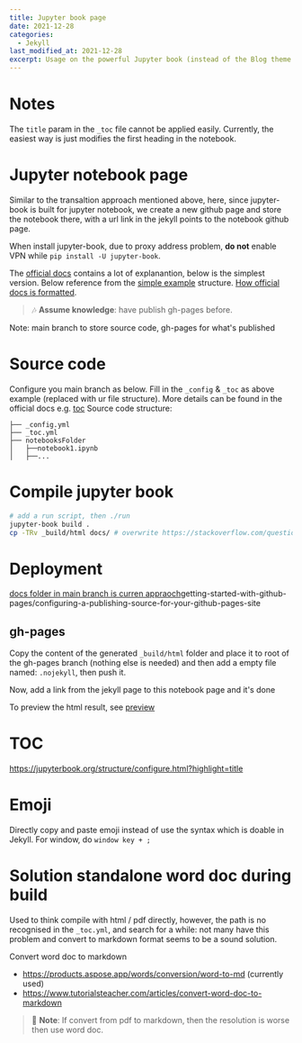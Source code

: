 ```yaml
---
title: Jupyter book page
date: 2021-12-28
categories:
  - Jekyll
last_modified_at: 2021-12-28
excerpt: Usage on the powerful Jupyter book (instead of the Blog theme - Jekyll)
---
```


# Notes

The ``title`` param in the ``_toc`` file cannot be applied easily. Currently, the easiest way is just modifies the first heading in the notebook.

# Jupyter notebook page

Similar to the transaltion approach mentioned above, here, since jupyter-book is built for jupyter notebook, we create a new github page and store the notebook there, with a url link in the jekyll points to the notebook github page.

When install jupyter-book, due to proxy address problem, **do not** enable VPN while ``pip install -U jupyter-book``.

The [official docs](https://jupyterbook.org/start/your-first-book.html) contains a lot of explanantion, below is the simplest version.
Below reference from the [simple example](https://github.com/executablebooks/quantecon-mini-example/tree/master/mini_book) structure. [How official docs is formatted](https://github.com/executablebooks/jupyter-book/blob/master/docs/_toc.yml).

> :notes: **Assume knowledge**: have publish gh-pages before.

Note: main branch to store source code, gh-pages for what's published

# Source code

Configure you main branch as below.
Fill in the ``_config`` & ``_toc`` as above example (replaced with ur file structure).
More details can be found in the official docs e.g. [toc](https://jupyterbook.org/customize/toc.html)
Source code structure:
```
├── _config.yml
├── _toc.yml
├── notebooksFolder
│   ├──notebook1.ipynb
│   ├──...
```
# Compile jupyter book

```bash
# add a run script, then ./run
jupyter-book build .
cp -TRv _build/html docs/ # overwrite https://stackoverflow.com/questions/23698183/how-to-force-cp-to-overwrite-directory-instead-of-creating-another-one-inside
```

# Deployment

[docs folder in main branch is curren appraoch](https://docs.github.com/en/pages/)getting-started-with-github-pages/configuring-a-publishing-source-for-your-github-pages-site

## gh-pages 

Copy the content of the generated ``_build/html`` folder and place it to root of the gh-pages branch (nothing else is needed) and then add a empty file named: ``.nojekyll``, then push it.

Now, add a link from the jekyll page to this notebook page and it's done

To preview the html result, see [preview](https://jupyterbook.org/start/build.html)

# TOC

https://jupyterbook.org/structure/configure.html?highlight=title

# Emoji

Directly copy and paste emoji instead of use the syntax which is doable in Jekyll.
For window, do ``window key + ;``

# Solution standalone word doc during build

Used to think compile with html / pdf directly, however, the path is no recognised in the ``_toc.yml``, and search for a while: not many have this problem and convert to markdown format seems to be a sound solution.

Convert word doc to markdown
- https://products.aspose.app/words/conversion/word-to-md (currently used)
- https://www.tutorialsteacher.com/articles/convert-word-doc-to-markdown

> :gem: **Note**: If convert from pdf to markdown, then the resolution is worse then use word doc.